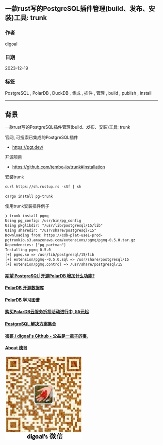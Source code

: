 ## 一款rust写的PostgreSQL插件管理(build、发布、安装)工具: trunk      
                              
### 作者                              
digoal                              
                              
### 日期                              
2023-12-19                              
                              
### 标签                              
PostgreSQL , PolarDB , DuckDB , 集成 , 插件 , 管理 , build , publish , install                   
                              
----                              
                              
## 背景    
一款rust写的PostgreSQL插件管理(build、发布、安装)工具: trunk  
  
官网, 可搜索已集成的PostgreSQL插件  
- https://pgt.dev/  
  
  
  
开源项目  
- https://github.com/tembo-io/trunk#installation  
  
安装trunk  
```  
curl https://sh.rustup.rs -sSf | sh  
  
cargo install pg-trunk  
```  
  
使用trunk安装插件例子  
```  
❯ trunk install pgmq  
Using pg_config: /usr/bin/pg_config  
Using pkglibdir: "/usr/lib/postgresql/15/lib"  
Using sharedir: "/usr/share/postgresql/15"  
Downloading from: https://cdb-plat-use1-prod-pgtrunkio.s3.amazonaws.com/extensions/pgmq/pgmq-0.5.0.tar.gz  
Dependencies: ["pg_partman"]  
Installing pgmq 0.5.0  
[+] pgmq.so => /usr/lib/postgresql/15/lib  
[+] extension/pgmq--0.5.0.sql => /usr/share/postgresql/15  
[+] extension/pgmq.control => /usr/share/postgresql/15  
```  
  
  
#### [期望 PostgreSQL|开源PolarDB 增加什么功能?](https://github.com/digoal/blog/issues/76 "269ac3d1c492e938c0191101c7238216")
  
  
#### [PolarDB 开源数据库](https://openpolardb.com/home "57258f76c37864c6e6d23383d05714ea")
  
  
#### [PolarDB 学习图谱](https://www.aliyun.com/database/openpolardb/activity "8642f60e04ed0c814bf9cb9677976bd4")
  
  
#### [购买PolarDB云服务折扣活动进行中, 55元起](https://www.aliyun.com/activity/new/polardb-yunparter?userCode=bsb3t4al "e0495c413bedacabb75ff1e880be465a")
  
  
#### [PostgreSQL 解决方案集合](../201706/20170601_02.md "40cff096e9ed7122c512b35d8561d9c8")
  
  
#### [德哥 / digoal's Github - 公益是一辈子的事.](https://github.com/digoal/blog/blob/master/README.md "22709685feb7cab07d30f30387f0a9ae")
  
  
#### [About 德哥](https://github.com/digoal/blog/blob/master/me/readme.md "a37735981e7704886ffd590565582dd0")
  
  
![digoal's wechat](../pic/digoal_weixin.jpg "f7ad92eeba24523fd47a6e1a0e691b59")
  

